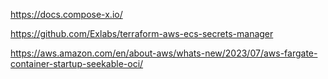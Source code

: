 https://docs.compose-x.io/

https://github.com/Exlabs/terraform-aws-ecs-secrets-manager

https://aws.amazon.com/en/about-aws/whats-new/2023/07/aws-fargate-container-startup-seekable-oci/